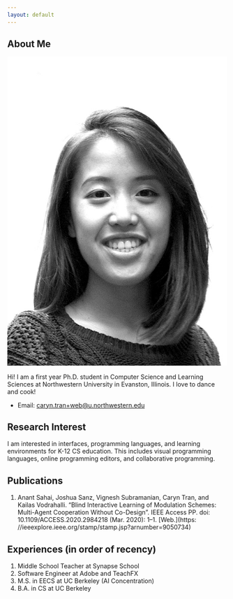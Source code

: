 ```yaml
---
layout: default
---
```


## About Me

<img class="profile-picture" src="caryn.jpg">

Hi! I am a first year Ph.D. student in Computer Science and Learning Sciences at Northwestern University in Evanston, Illinois. I love to dance and cook!

* Email: [caryn.tran+web@u.northwestern.edu](mailto:caryn.tran+web@u.northwestern.edu)

## Research Interest

I am interested in interfaces, programming languages, and learning environments for K-12 CS education. This includes visual programming languages, online programming editors, and collaborative programming. 

## Publications

1. Anant Sahai, Joshua Sanz, Vignesh Subramanian, Caryn Tran, and Kailas Vodrahalli. “Blind Interactive Learning of Modulation Schemes: Multi-Agent Cooperation Without Co-Design”. IEEE Access PP. doi: 10.1109/ACCESS.2020.2984218 (Mar. 2020): 1–1. [Web.](https: //ieeexplore.ieee.org/stamp/stamp.jsp?arnumber=9050734)

## Experiences (in order of recency)

1. Middle School Teacher at Synapse School
2. Software Engineer at Adobe and TeachFX
3. M.S. in EECS at UC Berkeley (AI Concentration)
4. B.A. in CS at UC Berkeley
